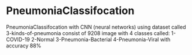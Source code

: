 # PneumoniaClassifocation
PneumoniaClassifocation with CNN (neural networks)
using dataset called 3-kinds-of-pneumonia consist of 9208 image with 4 classes called:
1-COVID-19
2-Normal
3-Pneumonia-Bacterial
4-Pneumonia-Viral
with accuracy 88%
